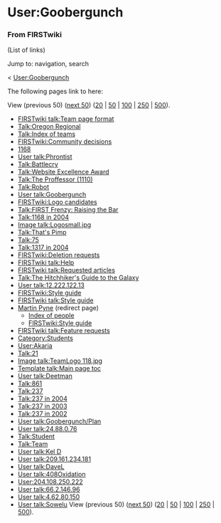 # User:Goobergunch

### From FIRSTwiki

(List of links)

Jump to: navigation, search

&lt; [User:Goobergunch](/index.php?title=User:Goobergunch&redirect=no
"User:Goobergunch" )  

The following pages link to here:

View (previous 50) ([next
50](/index.php?title=Special:Whatlinkshere/User:Goobergunch&limit=50&from=3087
"Special:Whatlinkshere/User:Goobergunch" ))
([20](/index.php?title=Special:Whatlinkshere/User:Goobergunch&limit=20&from=0
"Special:Whatlinkshere/User:Goobergunch" ) |
[50](/index.php?title=Special:Whatlinkshere/User:Goobergunch&limit=50&from=0
"Special:Whatlinkshere/User:Goobergunch" ) |
[100](/index.php?title=Special:Whatlinkshere/User:Goobergunch&limit=100&from=0
"Special:Whatlinkshere/User:Goobergunch" ) |
[250](/index.php?title=Special:Whatlinkshere/User:Goobergunch&limit=250&from=0
"Special:Whatlinkshere/User:Goobergunch" ) |
[500](/index.php?title=Special:Whatlinkshere/User:Goobergunch&limit=500&from=0
"Special:Whatlinkshere/User:Goobergunch" )).

  * [FIRSTwiki talk:Team page format](FIRSTwiki_talk:Team_page_format "FIRSTwiki talk:Team page format" )
  * [Talk:Oregon Regional](Talk:Oregon_Regional "Talk:Oregon Regional" )
  * [Talk:Index of teams](Talk:Index_of_teams "Talk:Index of teams" )
  * [FIRSTwiki:Community decisions](FIRSTwiki:Community_decisions "FIRSTwiki:Community decisions" )
  * [1168](1168 "1168" )
  * [User talk:Phrontist](User_talk:Phrontist "User talk:Phrontist" )
  * [Talk:Battlecry](Talk:Battlecry "Talk:Battlecry" )
  * [Talk:Website Excellence Award](Talk:Website_Excellence_Award "Talk:Website Excellence Award" )
  * [Talk:The Proffessor (1110)](Talk:The_Proffessor_%281110%29 "Talk:The Proffessor \(1110\)" )
  * [Talk:Robot](Talk:Robot "Talk:Robot" )
  * [User talk:Goobergunch](User_talk:Goobergunch "User talk:Goobergunch" )
  * [FIRSTwiki:Logo candidates](FIRSTwiki:Logo_candidates "FIRSTwiki:Logo candidates" )
  * [Talk:FIRST Frenzy: Raising the Bar](Talk:FIRST_Frenzy:_Raising_the_Bar "Talk:FIRST Frenzy: Raising the Bar" )
  * [Talk:1168 in 2004](Talk:1168_in_2004 "Talk:1168 in 2004" )
  * [Image talk:Logosmall.jpg](Image_talk:Logosmall.jpg "Image talk:Logosmall.jpg" )
  * [Talk:That's Pimp](Talk:That%27s_Pimp "Talk:That's Pimp" )
  * [Talk:75](Talk:75 "Talk:75" )
  * [Talk:1317 in 2004](Talk:1317_in_2004 "Talk:1317 in 2004" )
  * [FIRSTwiki:Deletion requests](FIRSTwiki:Deletion_requests "FIRSTwiki:Deletion requests" )
  * [FIRSTwiki talk:Help](FIRSTwiki_talk:Help "FIRSTwiki talk:Help" )
  * [FIRSTwiki talk:Requested articles](FIRSTwiki_talk:Requested_articles "FIRSTwiki talk:Requested articles" )
  * [Talk:The Hitchhiker's Guide to the Galaxy](Talk:The_Hitchhiker%27s_Guide_to_the_Galaxy "Talk:The Hitchhiker's Guide to the Galaxy" )
  * [User talk:12.222.122.13](User_talk:12.222.122.13 "User talk:12.222.122.13" )
  * [FIRSTwiki:Style guide](FIRSTwiki:Style_guide "FIRSTwiki:Style guide" )
  * [FIRSTwiki talk:Style guide](FIRSTwiki_talk:Style_guide "FIRSTwiki talk:Style guide" )
  * [Martin Pyne](/index.php?title=Martin_Pyne&redirect=no "Martin Pyne" ) (redirect page) 
    * [Index of people](Index_of_people "Index of people" )
    * [FIRSTwiki:Style guide](FIRSTwiki:Style_guide "FIRSTwiki:Style guide" )
  * [FIRSTwiki talk:Feature requests](FIRSTwiki_talk:Feature_requests "FIRSTwiki talk:Feature requests" )
  * [Category:Students](Category:Students "Category:Students" )
  * [User:Akaria](User:Akaria "User:Akaria" )
  * [Talk:21](Talk:21 "Talk:21" )
  * [Image talk:TeamLogo 118.jpg](Image_talk:TeamLogo_118.jpg "Image talk:TeamLogo 118.jpg" )
  * [Template talk:Main page toc](Template_talk:Main_page_toc "Template talk:Main page toc" )
  * [User talk:Deetman](User_talk:Deetman "User talk:Deetman" )
  * [Talk:861](Talk:861 "Talk:861" )
  * [Talk:237](Talk:237 "Talk:237" )
  * [Talk:237 in 2004](Talk:237_in_2004 "Talk:237 in 2004" )
  * [Talk:237 in 2003](Talk:237_in_2003 "Talk:237 in 2003" )
  * [Talk:237 in 2002](Talk:237_in_2002 "Talk:237 in 2002" )
  * [User talk:Goobergunch/Plan](User_talk:Goobergunch/Plan "User talk:Goobergunch/Plan" )
  * [User talk:24.88.0.76](User_talk:24.88.0.76 "User talk:24.88.0.76" )
  * [Talk:Student](Talk:Student "Talk:Student" )
  * [Talk:Team](Talk:Team "Talk:Team" )
  * [User talk:Kel D](User_talk:Kel_D "User talk:Kel D" )
  * [User talk:209.161.234.181](User_talk:209.161.234.181 "User talk:209.161.234.181" )
  * [User talk:DaveL](User_talk:DaveL "User talk:DaveL" )
  * [User talk:408Oxidation](User_talk:408Oxidation "User talk:408Oxidation" )
  * [User:204.108.250.222](User:204.108.250.222 "User:204.108.250.222" )
  * [User talk:66.2.146.96](User_talk:66.2.146.96 "User talk:66.2.146.96" )
  * [User talk:4.62.80.150](User_talk:4.62.80.150 "User talk:4.62.80.150" )
  * [User talk:Sowelu](User_talk:Sowelu "User talk:Sowelu" )
View (previous 50) ([next
50](/index.php?title=Special:Whatlinkshere/User:Goobergunch&limit=50&from=3087
"Special:Whatlinkshere/User:Goobergunch" ))
([20](/index.php?title=Special:Whatlinkshere/User:Goobergunch&limit=20&from=0
"Special:Whatlinkshere/User:Goobergunch" ) |
[50](/index.php?title=Special:Whatlinkshere/User:Goobergunch&limit=50&from=0
"Special:Whatlinkshere/User:Goobergunch" ) |
[100](/index.php?title=Special:Whatlinkshere/User:Goobergunch&limit=100&from=0
"Special:Whatlinkshere/User:Goobergunch" ) |
[250](/index.php?title=Special:Whatlinkshere/User:Goobergunch&limit=250&from=0
"Special:Whatlinkshere/User:Goobergunch" ) |
[500](/index.php?title=Special:Whatlinkshere/User:Goobergunch&limit=500&from=0
"Special:Whatlinkshere/User:Goobergunch" )).

